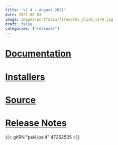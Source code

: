 ```yaml
---
title: "v1.4 — August 2021"
date: 2021-08-03
image: images/portfolio/fireworks_slide_v140.jpg
draft: false
categories: ["releases"]
---
```


# [Documentation](/psi4manual/1.4.0/index.html)
# [Installers](/installs/v14)
# [Source](https://github.com/psi4/psi4/tree/1.4.x)
# [Release Notes](https://github.com/psi4/psi4/releases/tag/v1.4)

{{< ghRN "psi4/psi4" 47252505 >}}
